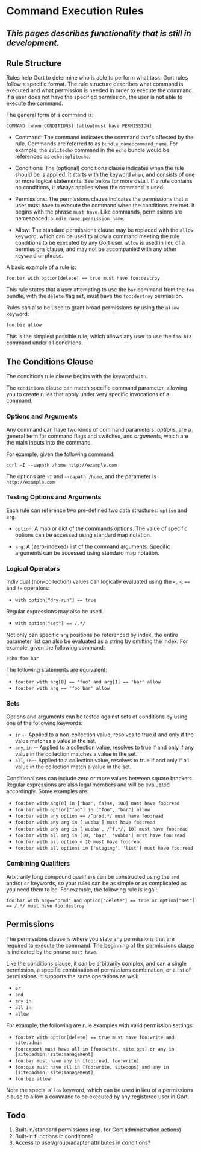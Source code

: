 # Command Execution Rules

## _This pages describes functionality that is still in development._

## Rule Structure

Rules help Gort to determine who is able to perform what task. Gort rules follow a specific format. The rule structure describes what command is executed and what permission is needed in order to execute the command. If a user does not have the specified permission, the user is not able to execute the command.

The general form of a command is:

```
COMMAND [when CONDITIONS] [allow|must have PERMISSION]
```

* Command: The command indicates the command that's affected by the rule. Commands are referred to as `bundle_name:command_name`. For example, the `splitecho` command in the `echo` bundle would be referenced as `echo:splitecho`.

* Conditions: The (optional) conditions clause indicates when the rule should be is applied. It starts with the keyword `when`, and consists of one or more logical statements. See below for more detail. If a rule contains no conditions, it _always_ applies when the command is used.

* Permissions: The permissions clause indicates the permissions that a user must have to execute the command when the conditions are met. It begins with the phrase `must have`. Like commands, permissions are namespaced: `bundle_name:permission_name`.

* Allow: The standard permissions clause may be replaced with the `allow` keyword, which can be used to allow a command meeting the rule conditions to be executed by any Gort user. `allow` is used in lieu of a permissions clause, and may not be accompanied with any other keyword or phrase.

A basic example of a rule is:

```
foo:bar with option[delete] == true must have foo:destroy
```

This rule states that a user attempting to use the `bar` command from the `foo` bundle, with the `delete` flag set, must have the `foo:destroy` permission.

Rules can also be used to grant broad permissions by using the `allow` keyword:

```
foo:biz allow
```

This is the simplest possible rule, which allows any user to use the `foo:biz` command under all conditions.

## The Conditions Clause

The conditions rule clause begins with the keyword `with`.

The `conditions` clause can match specific command parameter, allowing you to create rules that apply under very specific invocations of a command. 

### Options and Arguments

Any command can have two kinds of command parameters: _options_, are a general term for command flags and switches, and _arguments_, which are the main inputs into the command.

For example, given the following command:

```
curl -I --capath /home http://example.com
```

The options are `-I` and `--capath /home`, and the parameter is `http://example.com`

### Testing Options and Arguments

<!-- Thought: do we want to eventually add support for built-in functions in conditions, like time-based functions? Maybe we can allow inspection of the user's attributes? -->

Each rule can reference two pre-defined two data structures: `option` and `arg`.

* `option`: A map or dict of the commands options. The value of specific options can be accessed using standard map notation.

* `arg`: A (zero-indexed) list of the command arguments. Specific arguments can be accessed using standard map notation.

### Logical Operators

Individual (non-collection) values can logically evaluated using the `<`, `>`, `==` and `!=` operators:

* `with option["dry-run"] == true`

Regular expressions may also be used.

* `with option["set"] == /.*/`

Not only can specific `arg` positions be referenced by index, the entire parameter list can also be evaluated as a string by omitting the index. For example, given the following command:

```
echo foo bar
```

The following statements are equivalent:

* `foo:bar with arg[0] == 'foo' and arg[1] == 'bar' allow`
* `foo:bar with arg == 'foo bar' allow`

### Sets

Options and arguments can be tested against sets of conditions by using one of the following keywords:

* `in` -- Applied to a non-collection value, resolves to true if and only if the value matches a value in the set.
* `any`, `in` -- Applied to a collection value, resolves to true if and only if any value in the collection matches a value in the set.
* `all`, `in`-- Applied to a collection value, resolves to true if and only if all value in the collection match a value in the set.

Conditional sets can include zero or more values between square brackets. Regular expressions are also legal members and will be evaluated accordingly. Some examples are:

* `foo:bar with arg[0] in ['baz', false, 100] must have foo:read`
* `foo:bar with option["foo"] in ["foo", "bar"] allow`
* `foo:bar with any option == /^prod.*/ must have foo:read`
* `foo:bar with any arg in ['wubba'] must have foo:read`
* `foo:bar with any arg in ['wubba', /^f.*/, 10] must have foo:read`
* `foo:bar with all arg in [10, 'baz', 'wubba'] must have foo:read`
* `foo:bar with all option < 10 must have foo:read`
* `foo:bar with all options in ['staging', 'list'] must have foo:read`

### Combining Qualifiers

Arbitrarily long compound qualifiers can be constructed using the `and` and/or `or` keywords, so your rules can be as simple or as complicated as you need them to be. For example, the following rule is legal:

```
foo:bar with arg=="prod" and option["delete"] == true or option["set"] == /.*/ must have foo:destroy
```

## Permissions

The permissions clause is where you state any permissions that are required to execute the command. The beginning of the permissions clause is indicated by the phrase `must have`.

Like the conditions clause, it can be arbitrarily complex, and can a single permission, a specific combination of permissions combination, or a list of permissions. It supports the same operations as well:

* `or`
* `and`
* `any in`
* `all in`
* `allow`

For example, the following are rule examples with valid permission settings:

* `foo:baz with option[delete] == true must have foo:write and site:admin`
* `foo:export must have all in [foo:write, site:ops] or any in [site:admin, site:management]`
* `foo:bar must have any in [foo:read, foo:write]`
* `foo:qux must have all in [foo:write, site:ops] and any in [site:admin, site:management]`
* `foo:biz allow`

Note the special `allow` keyword, which can be used in lieu of a permissions clause to allow a command to be executed by any registered user in Gort.

## Todo

1. Built-in/standard permissions (esp. for Gort administration actions)
1. Built-in functions in conditions?
1. Access to user/group/adapter attributes in conditions?

<!-- ## Site Namespace

The site namespace is used when trying to set permissions for a user, group, or role. This does not have to be command specific. You may use site permissions when deciding what group should have permissions to execute certain commands, in specific environments, within certain groups.

A user can only create and delete permissions from the site namespace. You cannot delete the permissions that are part of a command bundle.

For example, let's say your organization has an IT group, "it", an engineering group, "eng", and a QA group, "qa". As a result, you have 3 different environments "prod", "test" and "stage". There are certain tasks that can be performed in each environment, but you must belong to the correct group and be operating in the correct environment.

So we will assume that The IT group operates in "prod", QA in "qa", and Engineering in "staging", though IT should be able to handle certain tasks in all environments such as patch updates and the sort.

Let's create some example commands: `foo:deploy`, `foo:patch`, `foo:delete`, `foo:readlog`

For the examples sake, we'll have the example permissions map to these commands such that they may look like: `foo:p_deploy`, `foo:p_patch`, `foo:p_delete`, `foo:p_readlog`

We'll set up site permissions based on each group and each environment: `site:prod`, `site:test`, `site:stage`, `site:it`, `site:qa`, `site:eng`.

Some resulting rules may look like the following:

* `foo:deploy with option[environment] == 'prod' must have all in [site:it, site:prod, foo:p_deploy]`
* `foo:deploy with option[environment] == 'qa' must have site:test and foo:p_deploy`
* `foo:deploy with option[environment] == 'stage' must have site:stage and foo:p_deploy`
* `foo:patch must have all in [foo:p_patch, site:it] or all in [site:qa, site:test, foo:p_patch] or all in [site:eng, site:stage, foo:p_patch]` -->
